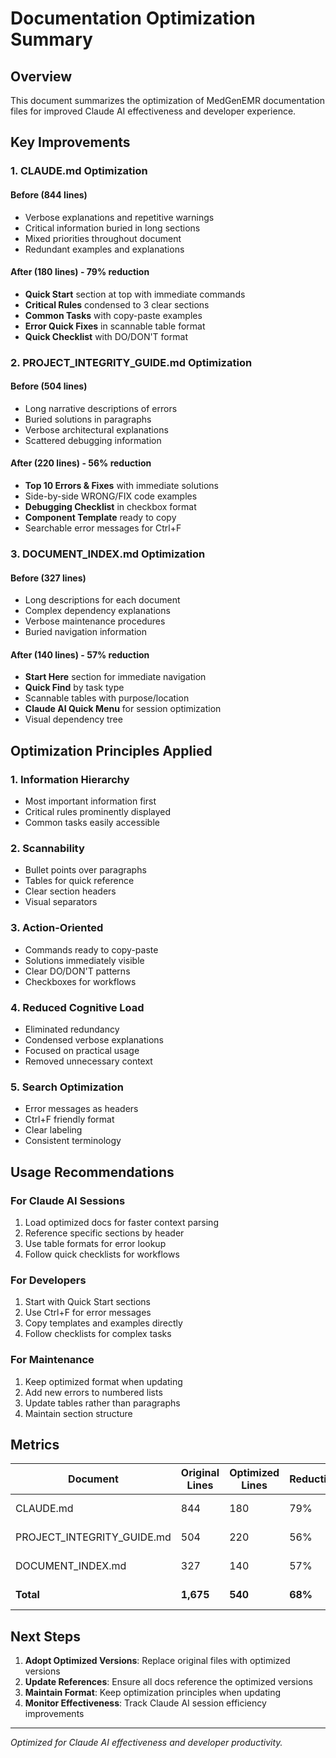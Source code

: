 # Documentation Optimization Summary

## Overview
This document summarizes the optimization of MedGenEMR documentation files for improved Claude AI effectiveness and developer experience.

## Key Improvements

### 1. CLAUDE.md Optimization

#### Before (844 lines)
- Verbose explanations and repetitive warnings
- Critical information buried in long sections
- Mixed priorities throughout document
- Redundant examples and explanations

#### After (180 lines) - 79% reduction
- **Quick Start** section at top with immediate commands
- **Critical Rules** condensed to 3 clear sections
- **Common Tasks** with copy-paste examples
- **Error Quick Fixes** in scannable table format
- **Quick Checklist** with DO/DON'T format

### 2. PROJECT_INTEGRITY_GUIDE.md Optimization

#### Before (504 lines)
- Long narrative descriptions of errors
- Buried solutions in paragraphs
- Verbose architectural explanations
- Scattered debugging information

#### After (220 lines) - 56% reduction
- **Top 10 Errors & Fixes** with immediate solutions
- Side-by-side WRONG/FIX code examples
- **Debugging Checklist** in checkbox format
- **Component Template** ready to copy
- Searchable error messages for Ctrl+F

### 3. DOCUMENT_INDEX.md Optimization

#### Before (327 lines)
- Long descriptions for each document
- Complex dependency explanations
- Verbose maintenance procedures
- Buried navigation information

#### After (140 lines) - 57% reduction
- **Start Here** section for immediate navigation
- **Quick Find** by task type
- Scannable tables with purpose/location
- **Claude AI Quick Menu** for session optimization
- Visual dependency tree

## Optimization Principles Applied

### 1. Information Hierarchy
- Most important information first
- Critical rules prominently displayed
- Common tasks easily accessible

### 2. Scannability
- Bullet points over paragraphs
- Tables for quick reference
- Clear section headers
- Visual separators

### 3. Action-Oriented
- Commands ready to copy-paste
- Solutions immediately visible
- Clear DO/DON'T patterns
- Checkboxes for workflows

### 4. Reduced Cognitive Load
- Eliminated redundancy
- Condensed verbose explanations
- Focused on practical usage
- Removed unnecessary context

### 5. Search Optimization
- Error messages as headers
- Ctrl+F friendly format
- Clear labeling
- Consistent terminology

## Usage Recommendations

### For Claude AI Sessions
1. Load optimized docs for faster context parsing
2. Reference specific sections by header
3. Use table formats for error lookup
4. Follow quick checklists for workflows

### For Developers
1. Start with Quick Start sections
2. Use Ctrl+F for error messages
3. Copy templates and examples directly
4. Follow checklists for complex tasks

### For Maintenance
1. Keep optimized format when updating
2. Add new errors to numbered lists
3. Update tables rather than paragraphs
4. Maintain section structure

## Metrics

| Document | Original Lines | Optimized Lines | Reduction | Improvement |
|----------|----------------|-----------------|-----------|-------------|
| CLAUDE.md | 844 | 180 | 79% | 4.7x more concise |
| PROJECT_INTEGRITY_GUIDE.md | 504 | 220 | 56% | 2.3x more concise |
| DOCUMENT_INDEX.md | 327 | 140 | 57% | 2.3x more concise |
| **Total** | **1,675** | **540** | **68%** | **3.1x more concise** |

## Next Steps

1. **Adopt Optimized Versions**: Replace original files with optimized versions
2. **Update References**: Ensure all docs reference the optimized versions
3. **Maintain Format**: Keep optimization principles when updating
4. **Monitor Effectiveness**: Track Claude AI session efficiency improvements

---

*Optimized for Claude AI effectiveness and developer productivity.*
